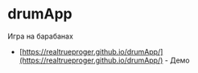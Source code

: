 # drumApp
Игра на барабанах

* [https://realtrueproger.github.io/drumApp/](https://realtrueproger.github.io/drumApp/) - Демо
